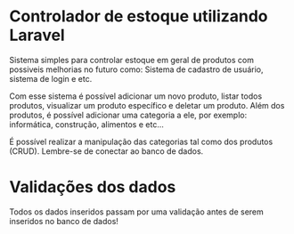 
# Controlador de estoque utilizando Laravel
Sistema simples para controlar estoque em geral de produtos com possiveis melhorias no futuro como:
Sistema de cadastro de usuário, sistema de login e etc.

Com esse sistema é possível adicionar um novo produto, listar todos produtos, visualizar um produto específico e deletar um produto.
Além dos produtos, é possível adicionar uma categoria a ele, por exemplo: informática, construção, alimentos e etc...

É possível realizar a manipulação das categorias tal como dos produtos (CRUD).
Lembre-se de conectar ao banco de dados.

# Validações dos dados
Todos os dados inseridos passam por uma validação antes de serem inseridos no banco de dados!
